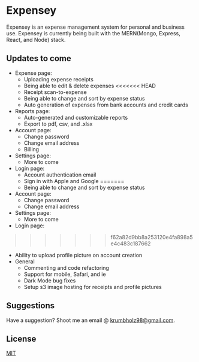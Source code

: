 # Expensey
Expensey is an expense management system for personal and business use. Expensey is currently being built with the MERN(Mongo, Express, React, and Node) stack.

## Updates to come
 * Expense page:
   * Uploading expense receipts
   * Being able to edit & delete expenses
<<<<<<< HEAD
   * Receipt scan-to-expense
   * Being able to change and sort by expense status
   * Auto generation of expenses from bank accounts and credit cards
 * Reports page:
   * Auto-generated and customizable reports
   * Export to pdf, csv, and .xlsx
 * Account page:
   * Change password
   * Change email address
   * Billing
 * Settings page:
   * More to come
 * Login page:
   * Account authentication email
   * Sign in with Apple and Google
=======
   * Being able to change and sort by expense status
 * Account page:
   * Change password
   * Change email address
 * Settings page:
   * More to come
 * Login page:
>>>>>>> f62a82d9bb8a253120e4fa898a5e4c483c187662
   * Ability to upload profile picture on account creation
 * General
    * Commenting and code refactoring
    * Support for mobile, Safari,  and ie
    * Dark Mode bug fixes
    * Setup s3 image hosting for receipts and profile pictures

## Suggestions
Have a suggestion? Shoot me an email @ krumbholz98@gmail.com.

## License
[MIT](https://choosealicense.com/licenses/mit/)
